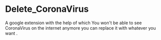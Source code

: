 # Delete_CoronaVirus
A google extension with the help of which 
You won't be able to see CoronaVirus on the internet anymore you can replace it with whatever you want .
